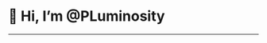 # 👋 Hi, I’m @PLuminosity
---
<script type='text/javascript' src='https://storage.ko-fi.com/cdn/widget/Widget_2.js'></script><script type='text/javascript'>kofiwidget2.init('Support me on Ko-fi', '#f5739a', 'X8X4OTIAL');kofiwidget2.draw();</script> 
